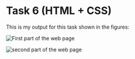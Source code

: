 # Task 6 (HTML + CSS)

This is my output for this task shown in the figures:

![First part of the web page](https://i.ibb.co/kg2XC8Y/Screenshot-1.png)

![second part of the web page](https://i.ibb.co/12VG7Tq/Screenshot-2.png)

